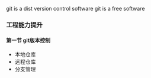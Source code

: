 git is a dist version control software
git is a free software

### 工程能力提升
#### 第一节 git版本控制
+ 本地仓库
+ 远程仓库
+ 分支管理
